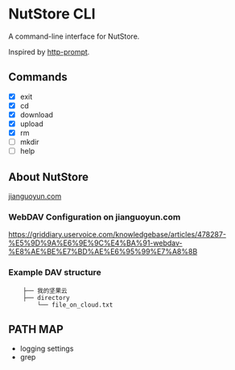 # NutStore CLI

A command-line interface for NutStore.

Inspired by [http-prompt](https://github.com/eliangcs/http-prompt).

## Commands

- [x] exit
- [x] cd
- [x] download
- [x] upload
- [x] rm
- [ ] mkdir
- [ ] help

## About NutStore

[jianguoyun.com](https://www.jianguoyun.com/)

### WebDAV Configuration on jianguoyun.com

https://griddiary.uservoice.com/knowledgebase/articles/478287-%E5%9D%9A%E6%9E%9C%E4%BA%91-webdav-%E8%AE%BE%E7%BD%AE%E6%95%99%E7%A8%8B


### Example DAV structure

```
    ├── 我的坚果云
    ├── directory
        └── file_on_cloud.txt
```


## PATH MAP

- logging settings
- grep
